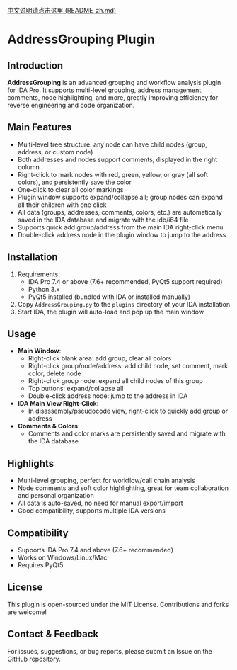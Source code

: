 [中文说明请点击这里 (README_zh.md)](README_zh.md) 

# AddressGrouping Plugin

## Introduction

**AddressGrouping** is an advanced grouping and workflow analysis plugin for IDA Pro. It supports multi-level grouping, address management, comments, node highlighting, and more, greatly improving efficiency for reverse engineering and code organization.

## Main Features

- Multi-level tree structure: any node can have child nodes (group, address, or custom node)
- Both addresses and nodes support comments, displayed in the right column
- Right-click to mark nodes with red, green, yellow, or gray (all soft colors), and persistently save the color
- One-click to clear all color markings
- Plugin window supports expand/collapse all; group nodes can expand all their children with one click
- All data (groups, addresses, comments, colors, etc.) are automatically saved in the IDA database and migrate with the idb/i64 file
- Supports quick add group/address from the main IDA right-click menu
- Double-click address node in the plugin window to jump to the address

## Installation

1. Requirements:
   - IDA Pro 7.4 or above (7.6+ recommended, PyQt5 support required)
   - Python 3.x
   - PyQt5 installed (bundled with IDA or installed manually)
2. Copy `AddressGrouping.py` to the `plugins` directory of your IDA installation
3. Start IDA, the plugin will auto-load and pop up the main window

## Usage

- **Main Window**:
  - Right-click blank area: add group, clear all colors
  - Right-click group/node/address: add child node, set comment, mark color, delete node
  - Right-click group node: expand all child nodes of this group
  - Top buttons: expand/collapse all
  - Double-click address node: jump to the address in IDA
- **IDA Main View Right-Click**:
  - In disassembly/pseudocode view, right-click to quickly add group or address
- **Comments & Colors**:
  - Comments and color marks are persistently saved and migrate with the IDA database

## Highlights

- Multi-level grouping, perfect for workflow/call chain analysis
- Node comments and soft color highlighting, great for team collaboration and personal organization
- All data is auto-saved, no need for manual export/import
- Good compatibility, supports multiple IDA versions

## Compatibility

- Supports IDA Pro 7.4 and above (7.6+ recommended)
- Works on Windows/Linux/Mac
- Requires PyQt5

## License

This plugin is open-sourced under the MIT License. Contributions and forks are welcome!

## Contact & Feedback

For issues, suggestions, or bug reports, please submit an Issue on the GitHub repository. 